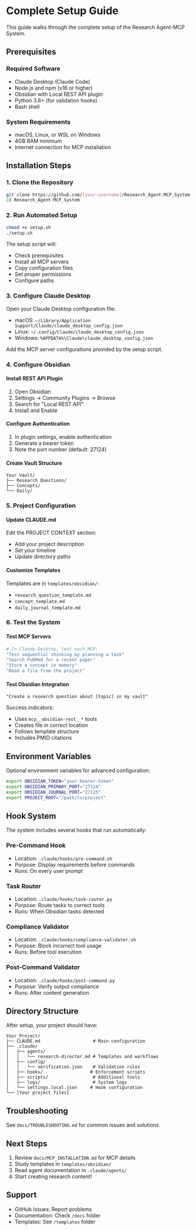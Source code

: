 # Complete Setup Guide

This guide walks through the complete setup of the Research Agent-MCP System.

## Prerequisites

### Required Software
- Claude Desktop (Claude Code)
- Node.js and npm (v16 or higher)
- Obsidian with Local REST API plugin
- Python 3.8+ (for validation hooks)
- Bash shell

### System Requirements
- macOS, Linux, or WSL on Windows
- 4GB RAM minimum
- Internet connection for MCP installation

## Installation Steps

### 1. Clone the Repository

```bash
git clone https://github.com/[your-username]/Research_Agent-MCP_System.git
cd Research_Agent-MCP_System
```

### 2. Run Automated Setup

```bash
chmod +x setup.sh
./setup.sh
```

The setup script will:
- Check prerequisites
- Install all MCP servers
- Copy configuration files
- Set proper permissions
- Configure paths

### 3. Configure Claude Desktop

Open your Claude Desktop configuration file:
- macOS: `~/Library/Application Support/Claude/claude_desktop_config.json`
- Linux: `~/.config/Claude/claude_desktop_config.json`
- Windows: `%APPDATA%\Claude\claude_desktop_config.json`

Add the MCP server configurations provided by the setup script.

### 4. Configure Obsidian

#### Install REST API Plugin
1. Open Obsidian
2. Settings → Community Plugins → Browse
3. Search for "Local REST API"
4. Install and Enable

#### Configure Authentication
1. In plugin settings, enable authentication
2. Generate a bearer token
3. Note the port number (default: 27124)

#### Create Vault Structure
```
Your Vault/
├── Research Questions/
├── Concepts/
└── Daily/
```

### 5. Project Configuration

#### Update CLAUDE.md
Edit the PROJECT CONTEXT section:
- Add your project description
- Set your timeline
- Update directory paths

#### Customize Templates
Templates are in `templates/obsidian/`:
- `research_question_template.md`
- `concept_template.md`
- `daily_journal_template.md`

### 6. Test the System

#### Test MCP Servers
```bash
# In Claude Desktop, test each MCP:
"Test sequential thinking by planning a task"
"Search PubMed for a recent paper"
"Store a concept in memory"
"Read a file from the project"
```

#### Test Obsidian Integration
```
"Create a research question about [topic] in my vault"
```

Success indicators:
- Uses `mcp__obsidian-rest__*` tools
- Creates file in correct location
- Follows template structure
- Includes PMID citations

## Environment Variables

Optional environment variables for advanced configuration:

```bash
export OBSIDIAN_TOKEN="your-bearer-token"
export OBSIDIAN_PRIMARY_PORT="27124"
export OBSIDIAN_JOURNAL_PORT="27125"
export PROJECT_ROOT="/path/to/project"
```

## Hook System

The system includes several hooks that run automatically:

### Pre-Command Hook
- Location: `.claude/hooks/pre-command.sh`
- Purpose: Display requirements before commands
- Runs: On every user prompt

### Task Router
- Location: `.claude/hooks/task-router.py`
- Purpose: Route tasks to correct tools
- Runs: When Obsidian tasks detected

### Compliance Validator
- Location: `.claude/hooks/compliance-validator.sh`
- Purpose: Block incorrect tool usage
- Runs: Before tool execution

### Post-Command Validator
- Location: `.claude/hooks/post-command.py`
- Purpose: Verify output compliance
- Runs: After content generation

## Directory Structure

After setup, your project should have:

```
Your_Project/
├── CLAUDE.md                    # Main configuration
├── .claude/
│   ├── agents/
│   │   └── research-director.md # Templates and workflows
│   ├── config/
│   │   └── verification.json    # Validation rules
│   ├── hooks/                  # Enforcement scripts
│   ├── scripts/                 # Additional tools
│   ├── logs/                    # System logs
│   └── settings.local.json     # Hook configuration
└── [Your project files]
```

## Troubleshooting

See `docs/TROUBLESHOOTING.md` for common issues and solutions.

## Next Steps

1. Review `docs/MCP_INSTALLATION.md` for MCP details
2. Study templates in `templates/obsidian/`
3. Read agent documentation in `.claude/agents/`
4. Start creating research content!

## Support

- GitHub Issues: Report problems
- Documentation: Check `/docs` folder
- Templates: See `/templates` folder